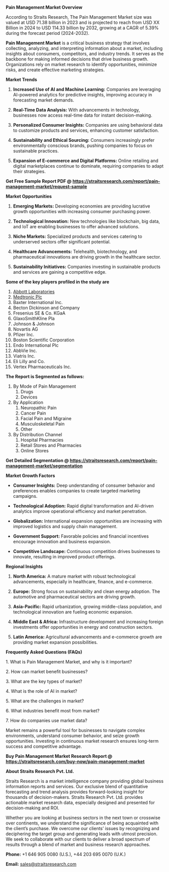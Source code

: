 <p><strong>Pain Management Market Overview</strong></p>
<p>According to Straits Research, The Pain Management Market size was valued at USD 71.38 billion in 2023 and is projected to reach from USD XX Billion in 2024 to USD 114.33 billion by 2032, growing at a CAGR of 5.39% during the forecast period (2024-2032).</p>
<p><strong>Pain Management Market</strong> is a critical business strategy that involves collecting, analyzing, and interpreting information about a market, including insights about consumers, competitors, and industry trends. It serves as the backbone for making informed decisions that drive business growth. Organizations rely on market research to identify opportunities, minimize risks, and create effective marketing strategies.</p>
<p><strong>Market Trends</strong></p>
<ol>
<li>
<p><strong>Increased Use of AI and Machine Learning:</strong> Companies are leveraging AI-powered analytics for predictive insights, improving accuracy in forecasting market demands.</p>
</li>
<li>
<p><strong>Real-Time Data Analysis:</strong> With advancements in technology, businesses now access real-time data for instant decision-making.</p>
</li>
<li>
<p><strong>Personalized Consumer Insights:</strong> Companies are using behavioral data to customize products and services, enhancing customer satisfaction.</p>
</li>
<li>
<p><strong>Sustainability and Ethical Sourcing:</strong> Consumers increasingly prefer environmentally conscious brands, pushing companies to focus on sustainable practices.</p>
</li>
<li>
<p><strong>Expansion of E-commerce and Digital Platforms:</strong> Online retailing and digital marketplaces continue to dominate, requiring companies to adapt their strategies.</p>
</li>
</ol>
<p><strong>Get Free Sample Report PDF @ <a href=https://straitsresearch.com/report/pain-management-market/request-sample>https://straitsresearch.com/report/pain-management-market/request-sample</a></strong></p>
<p><strong>Market Opportunities</strong></p>
<ol>
<li>
<p><strong>Emerging Markets:</strong> Developing economies are providing lucrative growth opportunities with increasing consumer purchasing power.</p>
</li>
<li>
<p><strong>Technological Innovation:</strong> New technologies like blockchain, big data, and IoT are enabling businesses to offer advanced solutions.</p>
</li>
<li>
<p><strong>Niche Markets:</strong> Specialized products and services catering to underserved sectors offer significant potential.</p>
</li>
<li>
<p><strong>Healthcare Advancements:</strong> Telehealth, biotechnology, and pharmaceutical innovations are driving growth in the healthcare sector.</p>
</li>
<li>
<p><strong>Sustainability Initiatives:</strong> Companies investing in sustainable products and services are gaining a competitive edge.</p>
</li>
</ol>
<div>
<div><strong>Some of the key players profiled in the study are</strong></div>
</div>
<p><ol>
<li><a href=""https://www.abbott.com/"" target=""_blank"">Abbott Laboratories</a></li>
<li><a href=""https://www.medtronic.com/en-us/index.html"" target=""_blank"">Medtronic Plc</a></li>
<li>Baxter International Inc.</li>
<li>Becton Dickinson and Company</li>
<li>Fresenius SE &amp; Co. KGaA</li>
<li>GlaxoSmithKline Pla</li>
<li>Johnson &amp; Johnson</li>
<li>Novartis AG</li>
<li>Pfizer Inc.</li>
<li>Boston Scientific Corporation</li>
<li>Endo International Plc</li>
<li>AbbVie Inc.</li>
<li>Viatris Inc.</li>
<li>Eli Lilly and Co.</li>
<li>Vertex Pharmaceuticals Inc.</li>
</ol></p>
<p><strong>The Report is Segmented as follows:</strong></p>
<p><ol>
<li>By Mode of Pain Management
<ol>
<li>Drugs</li>
<li>Devices</li>
</ol>
</li>
<li>By Application
<ol>
<li>Neuropathic Pain</li>
<li>Cancer Pain</li>
<li>Facial Pain and Migraine</li>
<li>Musculoskeletal Pain</li>
<li>Other</li>
</ol>
</li>
<li>By Distribution Channel
<ol>
<li>Hospital Pharmacies</li>
<li>Retail Stores and Pharmacies</li>
<li>Online Stores</li>
</ol>
</li>
</ol></p>
<p><strong>Get Detailed Segmentation @ <a href=https://straitsresearch.com/report/pain-management-market/segmentation>https://straitsresearch.com/report/pain-management-market/segmentation</a></strong></p>
<p><strong>Market Growth Factors</strong></p>
<ul>
<li>
<p><strong>Consumer Insights:</strong> Deep understanding of consumer behavior and preferences enables companies to create targeted marketing campaigns.</p>
</li>
<li>
<p><strong>Technological Adoption:</strong> Rapid digital transformation and AI-driven analytics improve operational efficiency and market penetration.</p>
</li>
<li>
<p><strong>Globalization:</strong> International expansion opportunities are increasing with improved logistics and supply chain management.</p>
</li>
<li>
<p><strong>Government Support:</strong> Favorable policies and financial incentives encourage innovation and business expansion.</p>
</li>
<li>
<p><strong>Competitive Landscape:</strong> Continuous competition drives businesses to innovate, resulting in improved product offerings.</p>
</li>
</ul>
<p><strong>Regional Insights</strong></p>
<ol>
<li>
<p><strong>North America:</strong> A mature market with robust technological advancements, especially in healthcare, finance, and e-commerce.</p>
</li>
<li>
<p><strong>Europe:</strong> Strong focus on sustainability and clean energy adoption. The automotive and pharmaceutical sectors are driving growth.</p>
</li>
<li>
<p><strong>Asia-Pacific:</strong> Rapid urbanization, growing middle-class population, and technological innovation are fueling economic expansion.</p>
</li>
<li>
<p><strong>Middle East &amp; Africa:</strong> Infrastructure development and increasing foreign investments offer opportunities in energy and construction sectors.</p>
</li>
<li>
<p><strong>Latin America:</strong> Agricultural advancements and e-commerce growth are providing market expansion possibilities.</p>
</li>
</ol>
<p><strong>Frequently Asked Questions (FAQs)</strong></p>
<p>1. What is Pain Management Market, and why is it important?</p>
<p>2. How can market benefit businesses?</p>
<p>3. What are the key types of market?</p>
<p>4. What is the role of AI in market?</p>
<p>5. What are the challenges in market?</p>
<p>6. What industries benefit most from market?</p>
<p>7. How do companies use market data?</p>
<p>Market remains a powerful tool for businesses to navigate complex environments, understand consumer behavior, and seize growth opportunities. Investing in continuous market research ensures long-term success and competitive advantage.</p>
<p><strong>Buy Pain Management Market Research Report @ <a href=https://straitsresearch.com/buy-now/pain-management-market>https://straitsresearch.com/buy-now/pain-management-market</a></strong></p>
<p><strong>About Straits Research Pvt. Ltd.</strong></p>
<p>Straits Research is a market intelligence company providing global business information reports and services. Our exclusive blend of quantitative forecasting and trend analysis provides forward-looking insight for thousands of decision-makers. Straits Research Pvt. Ltd. provides actionable market research data, especially designed and presented for decision-making and ROI.</p>
<p>Whether you are looking at business sectors in the next town or crosswise over continents, we understand the significance of being acquainted with the client&rsquo;s purchase. We overcome our clients&rsquo; issues by recognizing and deciphering the target group and generating leads with utmost precision. We seek to collaborate with our clients to deliver a broad spectrum of results through a blend of market and business research approaches.</p>
<p><strong>Phone:</strong> +1 646 905 0080 (U.S.), +44 203 695 0070 (U.K.)</p>
<p><strong>Email:</strong> <u><a href=mailto:sales@straitsresearch.com>sales@straitsresearch.com</a></u></p>
